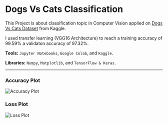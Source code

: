 # Dogs Vs Cats Classification

This Project is about classification topic in Computer Vision applied on [Dogs Vs Cats Dataset](https://www.kaggle.com/competitions/dogs-vs-cats/data) from Kaggle.

I used transfer learning (VGG16 Architecture) to reach a training accuracy of 99.59% a validaton accuracy of 97.32%.

**Tools:** `Jupyter Notebooks`, `Google Colab`, and `Kaggle`.

**Libraries:** `Numpy`, `Matplotlib`, and `TensorFlow & Keras`.

---

### Accuracy Plot

![Accuracy Plot](/accuracy.png)

### Loss Plot

![Loss Plot](/loss.png)
